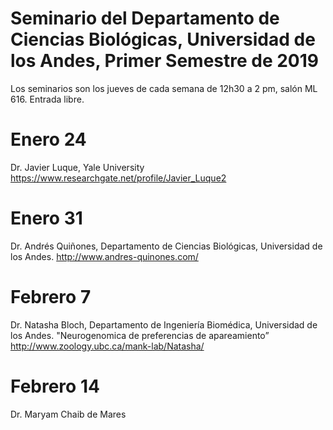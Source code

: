 # Seminario del Departamento de Ciencias Biológicas, Universidad de los Andes, Primer Semestre de 2019

Los seminarios son los jueves de cada semana de 12h30 a 2 pm, salón ML 616. Entrada libre.

# Enero 24

Dr. Javier Luque, Yale University
https://www.researchgate.net/profile/Javier_Luque2

# Enero 31

Dr. Andrés Quiñones, Departamento de Ciencias Biológicas, Universidad de los Andes.
http://www.andres-quinones.com/

# Febrero 7

Dr. Natasha Bloch, Departamento de Ingeniería Biomédica, Universidad de los Andes.
"Neurogenomica de preferencias de apareamiento”
http://www.zoology.ubc.ca/mank-lab/Natasha/

# Febrero 14

Dr. Maryam Chaib de Mares
